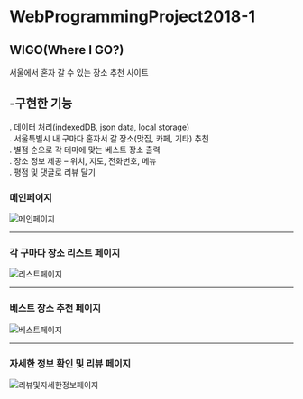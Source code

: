 # WebProgrammingProject2018-1

## WIGO(Where I GO?)
서울에서 혼자 갈 수 있는 장소 추천 사이트

## -구현한 기능
. 데이터 처리(indexedDB, json data, local storage)<br>
. 서울특별시 내 구마다 혼자서 갈 장소(맛집, 카페, 기타) 추천<br>
. 별점 순으로 각 테마에 맞는 베스트 장소 출력<br>
. 장소 정보 제공 – 위치, 지도, 전화번호, 메뉴<br>
. 평점 및 댓글로 리뷰 달기<br>

### 메인페이지<br>

![메인페이지](https://blogfiles.pstatic.net/MjAxODA3MDlfMTk1/MDAxNTMxMTQ2MzAwNTcw.-6w5FrHctl5nff5nzi-NwGKGmkFFk2fEMrzSSdTDeoog.cmY6Id-eZJXV99Wyc0Sq0BLng7KSVJJ2ZgJIdTOd71Yg.PNG.qkrgy1206/MainPage.png)

---
### 각 구마다 장소 리스트 페이지<br>

![리스트페이지](https://blogfiles.pstatic.net/MjAxODA3MDlfMzAw/MDAxNTMxMTQ2Mjk4MzE2.tdYGST8t_KJ8gZy08x-4ikI1m8eLWMkGsL33xI-TDZYg.C32_3L0oRmQH7biPwWNxwXXU9lTnlcu_pJmbDg7XPLog.PNG.qkrgy1206/CafeListPage_%EC%84%B1%EB%8F%99%EA%B5%AC.png)

---
### 베스트 장소 추천 페이지<br>

![베스트페이지](https://blogfiles.pstatic.net/MjAxODA3MDlfODIg/MDAxNTMxMTQ2MzAwNTc1.USiHu07MGdIVelpblYLi8UbIegZufMSNMo4v9s21QUog.SLCVTJzCzkGtIcL8z2ufP4xq1F-c6bU1Q7g_vn5JuOkg.PNG.qkrgy1206/BestPlacePage.png)

---
### 자세한 정보 확인 및 리뷰 페이지<br>

![리뷰및자세한정보페이지](https://blogfiles.pstatic.net/MjAxODA3MDlfMTky/MDAxNTMxMTQ2MzA2MjI0.839Q3h0V9gaE-tNGNuuRvMXgQuoDnRYcpu_SNw5hPjgg.NDfQ4AAZb5EIaDF87IjZYkIfTwE5MfSsvqxJgZuU68Ug.PNG.qkrgy1206/Infromation_%EC%84%B1%EB%B6%81%EA%B5%AC.png)

